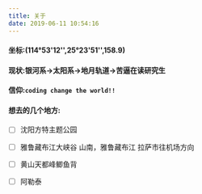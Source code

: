 ```yaml
---
title: 关于
date: 2019-06-11 10:54:16
---
```

#### 坐标:(114°53'12'',25°23'51'',158.9)
#### 现状:银河系->太阳系->地月轨道->苦逼在读研究生
#### 信仰:`coding change the world!!`
#### 想去的几个地方:
- [ ] 沈阳方特主题公园

- [ ] 雅鲁藏布江大峡谷 山南，雅鲁藏布江 拉萨市往机场方向

- [ ] 黄山天都峰鲫鱼背

- [ ] 阿勒泰
